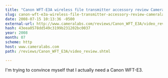 ```yaml
---
title: "Canon WFT-E3A wireless file transmitter accessory review Cameralabs video"
slug: canon-wft-e3a-wireless-file-transmitter-accessory-review-cameralabs
date: 2008-07-15 10:13:36 -0500
external-url: http://www.cameralabs.com/reviews/Canon_WFT_E3A/video_review.shtml
hash: 43eea0578dd549c3199b231202bc0037
year: 2008
month: 07
scheme: http
host: www.cameralabs.com
path: /reviews/Canon_WFT_E3A/video_review.shtml

---
```


I'm trying to convince myself that I actually need a Canon WFT-E3. 
